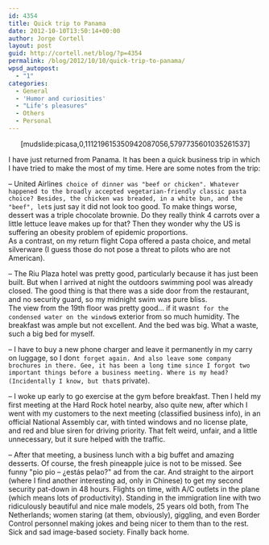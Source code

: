 ```yaml
---
id: 4354
title: Quick trip to Panama
date: 2012-10-10T13:50:14+00:00
author: Jorge Cortell
layout: post
guid: http://cortell.net/blog/?p=4354
permalink: /blog/2012/10/10/quick-trip-to-panama/
wpsd_autopost:
  - "1"
categories:
  - General
  - 'Humor and curiosities'
  - "Life's pleasures"
  - Others
  - Personal
---
```

<p style="text-align: center">
  [mudslide:picasa,0,111219615350942087056,5797735601035261537]
</p>

I have just returned from Panama. It has been a quick business trip in which I have tried to make the most of my time. Here are some notes from the trip:

– United Airlines` choice of dinner was "beef or chicken". Whatever happened to the broadly accepted vegetarian-friendly classic pasta choice? Besides, the chicken was breaded, in a white bun, and the "beef", let`s just say it did not look too good. To make things worse, dessert was a triple chocolate brownie. Do they really think 4 carrots over a little lettuce leave makes up for that? Then they wonder why the US is suffering an obesity problem of epidemic proportions.  
As a contrast, on my return flight Copa offered a pasta choice, and metal silverware (I guess those do not pose a threat to pilots who are not American).

– The Riu Plaza hotel was pretty good, particularly because it has just been built. But when I arrived at night the outdoors swimming pool was already closed. The good thing is that there was a side door from the restaurant, and no security guard, so my midnight swim was pure bliss.  
The view from the 19th floor was pretty good… if it wasn`t for the condensed water on the window`s exterior from so much humidity. The breakfast was ample but not excellent. And the bed was big. What a waste, such a big bed for myself.

– I have to buy a new phone charger and leave it permanently in my carry on luggage, so I don`t forget again. And also leave some company brochures in there. Gee, it has been a long time since I forgot two important things before a business meeting. Where is my head? (Incidentally I know, but that`s private).

– I woke up early to go exercise at the gym before breakfast. Then I held my first meeting at the Hard Rock hotel nearby, also quite new, after which I went with my customers to the next meeting (classified business info), in an official National Assembly car, with tinted windows and no license plate, and red and blue siren for driving priority. That felt weird, unfair, and a little unnecessary, but it sure helped with the traffic.

– After that meeting, a business lunch with a big buffet and amazing desserts. Of course, the fresh pineapple juice is not to be missed. See funny "pio pio – ¿estás pelao?" ad from the car. And straight to the airport (where I find another interesting ad, only in Chinese) to get my second security pat-down in 48 hours. Flights on time, with A/C outlets in the plane (which means lots of productivity). Standing in the immigration line with two ridiculously beautiful and nice male models, 25 years old both, from The Netherlands; women staring (at them, obviously), giggling, and even Border Control personnel making jokes and being nicer to them than to the rest. Sick and sad image-based society. Finally back home.